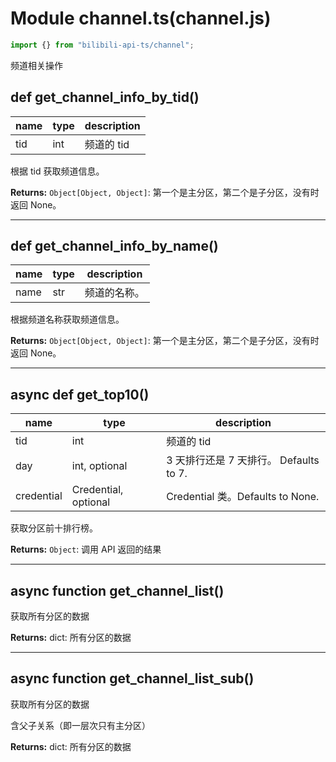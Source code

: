# Module channel.ts(channel.js)

```typescript
import {} from "bilibili-api-ts/channel";
```

频道相关操作

## def get_channel_info_by_tid()

| name | type | description |
| ---- | ---- | ----------- |
| tid  | int  | 频道的 tid  |

根据 tid 获取频道信息。

**Returns:** `Object[Object, Object]`: 第一个是主分区，第二个是子分区，没有时返回 None。

---

## def get_channel_info_by_name()

| name | type | description  |
| ---- | ---- | ------------ |
| name | str  | 频道的名称。 |

根据频道名称获取频道信息。

**Returns:** `Object[Object, Object]`: 第一个是主分区，第二个是子分区，没有时返回 None。

---

## async def get_top10()

| name       | type                 | description                            |
| ---------- | -------------------- | -------------------------------------- |
| tid        | int                  | 频道的 tid                             |
| day        | int, optional        | 3 天排行还是 7 天排行。 Defaults to 7. |
| credential | Credential, optional | Credential 类。Defaults to None.       |

获取分区前十排行榜。

**Returns:** `Object`: 调用 API 返回的结果

---

## async function get_channel_list()

获取所有分区的数据

**Returns:** dict: 所有分区的数据

---

## async function get_channel_list_sub()

获取所有分区的数据

含父子关系（即一层次只有主分区）

**Returns:** dict: 所有分区的数据
